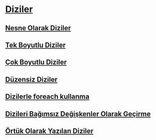 # [Diziler](index.md)
## [Nesne Olarak Diziler](arrays-as-objects.md)
## [Tek Boyutlu Diziler](single-dimensional-arrays.md)
## [Çok Boyutlu Diziler](multidimensional-arrays.md)
## [Düzensiz Diziler](jagged-arrays.md)
## [Dizilerle foreach kullanma](using-foreach-with-arrays.md)
## [Dizileri Bağımsız Değişkenler Olarak Geçirme](passing-arrays-as-arguments.md)
## [Örtük Olarak Yazılan Diziler](implicitly-typed-arrays.md)
